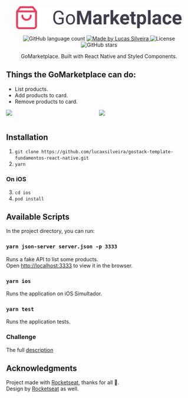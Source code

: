 <br />
<p align="center">
  <a>
    <img alt="GoMarketplace" title="Go Marketplace" src="/.github/logo@3x.png" width="450">
  </a>
</p>

<p align="center">
  <img alt="GitHub language count" src="https://img.shields.io/github/languages/count/lucaxsilveira/gostack-template-fundamentos-react-native?color=%2304D361">

  <a href="https://lucassilveira.dev">
    <img alt="Made by Lucas Silveira" src="https://img.shields.io/badge/made%20by-Lucas Silveira-%2304D361">
  </a>

  <img alt="License" src="https://img.shields.io/badge/license-MIT-%2304D361">

  <a>
    <img alt="GitHub stars" src="https://img.shields.io/github/stars/lucaxsilveira/gostack-template-fundamentos-react-native?style=social">
</a>
</p>



<p align="center">
  GoMarketplace. Built with React Native and Styled Components.
</p>

## Things the GoMarketplace can do:

* List products.
* Add products to card.
* Remove products to card.

<div style="display: flex">
  <img src="https://i.imgur.com/q2EzyAs.png" style="float: left" width=400>
  <img src="https://i.imgur.com/DmuEkb7.png" style="float: left"  width=400>
</div>

<br>

## Installation

1. `git clone https://github.com/lucaxsilveira/gostack-template-fundamentos-react-native.git`
2. `yarn`

### On iOS 
3. `cd ios`
4. `pod install`

## Available Scripts

In the project directory, you can run:

### `yarn json-server server.json -p 3333`

Runs a fake API to list some products.<br />
Open [http://localhost:3333](http://localhost:3333) to view it in the browser.

### `yarn ios`
Runs the application on iOS Simultador.<br />

### `yarn test`
Runs the application tests.<br />

### Challenge
The full [description](https://github.com/Rocketseat/bootcamp-gostack-desafios/tree/master/desafio-fundamentos-react-native)

## Acknowledgments

Project made with [Rocketseat](https://rocketseat.com.br/), thanks for all 💜.<br /> 
Design by [Rocketseat](https://rocketseat.com.br/) as well.

